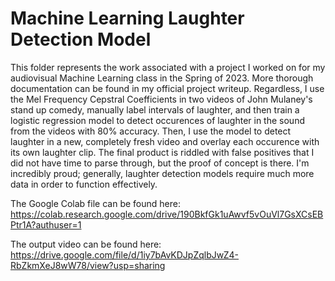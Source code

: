 Machine Learning Laughter Detection Model
===
This folder represents the work associated with a project I worked on for my audiovisual Machine Learning class in the Spring of 2023. More thorough documentation can be found in my official project writeup. Regardless, I use the Mel Frequency Cepstral Coefficients in two videos of John Mulaney's stand up comedy, manually label intervals of laughter, and then train a logistic regression model to detect occurences of laughter in the sound from the videos with 80% accuracy. Then, I use the model to detect laughter in a new, completely fresh video and overlay each occurence with its own laughter clip. The final product is riddled with false positives that I did not have time to parse through, but the proof of concept is there. I'm incredibly proud; generally, laughter detection models require much more data in order to function effectively.

The Google Colab file can be found here: https://colab.research.google.com/drive/190BkfGk1uAwvf5vOuVl7GsXCsEBPtr1A?authuser=1

The output video can be found here: https://drive.google.com/file/d/1iy7bAvKDJpZqlbJwZ4-RbZkmXeJ8wW78/view?usp=sharing
